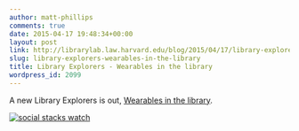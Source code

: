 ```yaml
---
author: matt-phillips
comments: true
date: 2015-04-17 19:48:34+00:00
layout: post
link: http://librarylab.law.harvard.edu/blog/2015/04/17/library-explorers-wearables-in-the-library/
slug: library-explorers-wearables-in-the-library
title: Library Explorers - Wearables in the library
wordpress_id: 2099
---
```


A new Library Explorers is out, [Wearables in the library](http://tinyletter.com/library-explorers/letters/library-explorers-wearables-in-the-library).

[![social stacks watch](http://librarylab.law.harvard.edu/blog/wp-content/uploads/2015/04/17753698-c599-434d-b568-2ad5a7f481b4.jpg)](http://librarylab.law.harvard.edu/blog/wp-content/uploads/2015/04/17753698-c599-434d-b568-2ad5a7f481b4.jpg)
